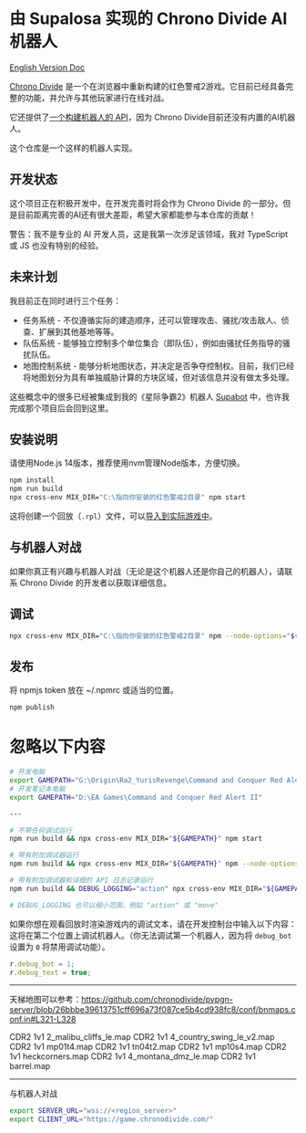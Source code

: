 # 由 Supalosa 实现的 Chrono Divide AI机器人

[English Version Doc](README.md)

[Chrono Divide](https://chronodivide.com/) 是一个在浏览器中重新构建的红色警戒2游戏。它目前已经具备完整的功能，并允许与其他玩家进行在线对战。

它还提供了[一个构建机器人的 API](https://discord.com/channels/771701199812558848/842700851520339988)，因为 Chrono Divide目前还没有内置的AI机器人。

这个仓库是一个这样的机器人实现。

## 开发状态

这个项目正在积极开发中，在开发完善时将会作为 Chrono Divide 的一部分。但是目前距离完善的AI还有很大差距，希望大家都能参与本仓库的贡献！

警告：我不是专业的 AI 开发人员，这是我第一次涉足该领域，我对 TypeScript 或 JS 也没有特别的经验。

## 未来计划

我目前正在同时进行三个任务：

- 任务系统 - 不仅遵循实际的建造顺序，还可以管理攻击、骚扰/攻击敌人、侦查、扩展到其他基地等等。
- 队伍系统 - 能够独立控制多个单位集合（即队伍），例如由骚扰任务指导的骚扰队伍。
- 地图控制系统 - 能够分析地图状态，并决定是否争夺控制权。目前，我们已经将地图划分为具有单独威胁计算的方块区域，但对该信息并没有做太多处理。

这些概念中的很多已经被集成到我的《星际争霸2》机器人 [Supabot](https://github.com/Supalosa/supabot) 中，也许我完成那个项目后会回到这里。

## 安装说明

请使用Node.js 14版本，推荐使用nvm管理Node版本，方便切换。

```sh
npm install
npm run build
npx cross-env MIX_DIR="C:\指向你安装的红色警戒2目录" npm start
```

这将创建一个回放（`.rpl`）文件，可以[导入到实际游戏中](https://game.chronodivide.com/)。

## 与机器人对战

如果你真正有兴趣与机器人对战（无论是这个机器人还是你自己的机器人），请联系 Chrono Divide 的开发者以获取详细信息。

## 调试

```sh
npx cross-env MIX_DIR="C:\指向你安装的红色警戒2目录" npm --node-options="${NODE_OPTIONS} --inspect" start
```

## 发布

将 npmjs token 放在 ~/.npmrc 或适当的位置。

```bash
npm publish
```

# 忽略以下内容

```bash
# 开发电脑
export GAMEPATH="G:\Origin\Ra2_YurisRevenge\Command and Conquer Red Alert II"
# 开发笔记本电脑
export GAMEPATH="D:\EA Games\Command and Conquer Red Alert II"

---

# 不带任何调试运行
npm run build && npx cross-env MIX_DIR="${GAMEPATH}" npm start

# 带有附加调试器运行
npm run build && npx cross-env MIX_DIR="${GAMEPATH}" npm --node-options="${NODE_OPTIONS} --inspect" start

# 带有附加调试器和详细的 API 日志记录运行
npm run build && DEBUG_LOGGING="action" npx cross-env MIX_DIR="${GAMEPATH}" npm --node-options="${NODE_OPTIONS} --inspect" start

# DEBUG_LOGGING 也可以缩小范围，例如 "action" 或 "move"
```

如果你想在观看回放时渲染游戏内的调试文本，请在开发控制台中输入以下内容：
这将在第二个位置上调试机器人。（你无法调试第一个机器人，因为将 `debug_bot` 设置为 `0` 将禁用调试功能）。

```js
r.debug_bot = 1;
r.debug_text = true;
```

---

天梯地图可以参考：https://github.com/chronodivide/pvpgn-server/blob/26bbbe39613751cff696a73f087ce5b4cd938fc8/conf/bnmaps.conf.in#L321-L328

CDR2 1v1 2_malibu_cliffs_le.map
CDR2 1v1 4_country_swing_le_v2.map
CDR2 1v1 mp01t4.map
CDR2 1v1 tn04t2.map
CDR2 1v1 mp10s4.map
CDR2 1v1 heckcorners.map
CDR2 1v1 4_montana_dmz_le.map
CDR2 1v1 barrel.map

---

与机器人对战

```bash
export SERVER_URL="wss://<region_server>"
export CLIENT_URL="https://game.chronodivide.com/"
```
